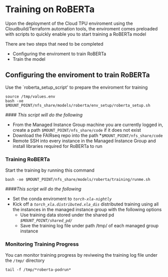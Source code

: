 # Training on RoBERTa

Upon the deployment of the Cloud TPU enviroment using the Cloudbuild/Terraform automation tools, the enviroment comes preloaded with scripts to quickly enable you to start training a RoBERTa model

There are two steps that need to be completed 

- Configuring the enviroment to train RoBERTa 
- Train the model 

## Configuring the enviroment to train RoBERTa 

Use the `roberta_setup_script' to prepare the enviroment for training 

```
source /tmp/values.env
bash -xe $MOUNT_POINT/nfs_share/models/roberta/env_setup/roberta_setup.sh
```

*#### This script will do the following* 
- From the Managed Instance Group machine you are currently logged in, create a path `$MOUNT_POINT/nfs_share/code` if it does not exist 
- Download the FAIRseq repo into the path *`$MOUNT_POINT/nfs_share/code`
- Remote SSH into every instance in the Managed Instance Group and install libraries required for RoBERTa to run  

### Training  RoBERTa 

Start the training by running this command 

```
bash -xe $MOUNT_POINT/nfs_share/models/roberta/training/runme.sh
```

*####This script will do the following*
- Set the conda enviroment to *`torch-xla-nightly`*
- Kick off a *`torch_xla.distributed.xla_dis`* distributed training using all the instances in the managed instance group with the following options
    - Use training data stored under the shared pd *`$MOUNT_POINT/shared_pd/`*
    - Save the training log file under path /tmp/ of each managed group instance 


### Monitoring Training Progress 

You can monitor training progress by reviweing the training log file under the *`/tmp/`* directory 

```
tail -f /tmp/*roberta-podrun*
````

